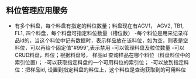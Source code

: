 ## 料位管理应用服务
- 有多个料盘，每个料盘有指定的料位数量；料盘现在有AGV1， AGV2, TB1, FL1, 四个料盘，每个料盘可指定料位数量（槽位数）
-每个料位是用来记录样品id的，当这个料位中记有数据时，表示样品放在该料位，如为空，则表是空料位，可以再给个固定值"#999",表示禁用
-可以管理料盘及粒位数量
-可以CRUD料盘，料位；根据料盘号， 样品id 查询样品在哪个料位（料盘料位中的索引位置）；
-可以获取指定料盘的一个可用料位的索引位；
-可以放到指定料位：把样品id, 设置到指定料盘的料位上，这个料位是查询获取到的可用料位
